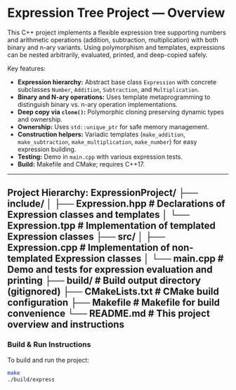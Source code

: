 # Expression Tree Project — Overview

This C++ project implements a flexible expression tree supporting numbers and arithmetic operations (addition, subtraction, multiplication) with both binary and n-ary variants. Using polymorphism and templates, expressions can be nested arbitrarily, evaluated, printed, and deep-copied safely.

Key features:

- **Expression hierarchy:** Abstract base class `Expression` with concrete subclasses `Number`, `Addition`, `Subtraction`, and `Multiplication`.
- **Binary and N-ary operations:** Uses template metaprogramming to distinguish binary vs. n-ary operation implementations.
- **Deep copy via `clone()`:** Polymorphic cloning preserving dynamic types and ownership.
- **Ownership:** Uses `std::unique_ptr` for safe memory management.
- **Construction helpers:** Variadic templates (`make_addition`, `make_subtraction`, `make_multiplication`, `make_number`) for easy expression building.
- **Testing:** Demo in `main.cpp` with various expression tests.
- **Build:** Makefile and CMake; requires C++17.

---

Project Hierarchy:
ExpressionProject/
├── include/
│ ├── Expression.hpp # Declarations of Expression classes and templates
│ └── Expression.tpp # Implementation of templated Expression classes
├── src/
│ ├── Expression.cpp # Implementation of non-templated Expression classes
│ └── main.cpp # Demo and tests for expression evaluation and printing
├── build/ # Build output directory (gitignored)
├── CMakeLists.txt # CMake build configuration
├── Makefile # Makefile for build convenience
└── README.md # This project overview and instructions
---

### Build & Run Instructions

To build and run the project:

```bash
make
./build/express
